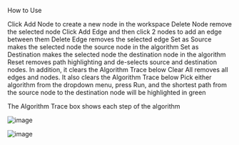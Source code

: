 How to Use

Click Add Node to create a new node in the workspace
Delete Node remove the selected node
Click Add Edge and then click 2 nodes to add an edge between them
Delete Edge removes the selected edge
Set as Source makes the selected node the source node in the algorithm
Set as Destination makes the selected node the destination node in the algorithm
Reset removes path highlighting and de-selects source and destination nodes. In addition, it clears the Algorithm Trace below
Clear All removes all edges and nodes. It also clears the Algorithm Trace below
Pick either algorithm from the dropdown menu, press Run, and the shortest path from the source node to the destination node will be highlighted in green

The Algorithm Trace box shows each step of the algorithm

![image](https://github.com/JasonQuantrill/Networking-Algorithms/assets/91751222/5da92951-eff3-45ee-8bbd-93ef6c4d29c1)

![image](https://github.com/JasonQuantrill/Networking-Algorithms/assets/91751222/e902f649-1f74-41da-a80a-e86891bc32e5)
